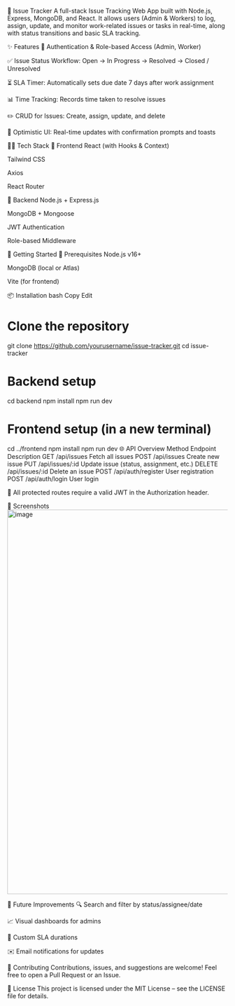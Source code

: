 🐛 Issue Tracker
A full-stack Issue Tracking Web App built with Node.js, Express, MongoDB, and React. It allows users (Admin & Workers) to log, assign, update, and monitor work-related issues or tasks in real-time, along with status transitions and basic SLA tracking.

✨ Features
🔐 Authentication & Role-based Access (Admin, Worker)

✅ Issue Status Workflow: Open → In Progress → Resolved → Closed / Unresolved

⏳ SLA Timer: Automatically sets due date 7 days after work assignment

📊 Time Tracking: Records time taken to resolve issues

✏️ CRUD for Issues: Create, assign, update, and delete

🔔 Optimistic UI: Real-time updates with confirmation prompts and toasts

🧑‍💻 Tech Stack
🔹 Frontend
React (with Hooks & Context)

Tailwind CSS

Axios

React Router

🔹 Backend
Node.js + Express.js

MongoDB + Mongoose

JWT Authentication

Role-based Middleware

🚀 Getting Started
🔧 Prerequisites
Node.js v16+

MongoDB (local or Atlas)

Vite (for frontend)

📦 Installation
bash
Copy
Edit
# Clone the repository
git clone https://github.com/yourusername/issue-tracker.git
cd issue-tracker

# Backend setup
cd backend
npm install
npm run dev

# Frontend setup (in a new terminal)
cd ../frontend
npm install
npm run dev
🌐 API Overview
Method	Endpoint	Description
GET	/api/issues	Fetch all issues
POST	/api/issues	Create new issue
PUT	/api/issues/:id	Update issue (status, assignment, etc.)
DELETE	/api/issues/:id	Delete an issue
POST	/api/auth/register	User registration
POST	/api/auth/login	User login

🔐 All protected routes require a valid JWT in the Authorization header.

📸 Screenshots
<img width="1896" height="878" alt="image" src="https://github.com/user-attachments/assets/911d4177-5be1-425f-8f01-a072e27f8d6f" />


🧠 Future Improvements
🔍 Search and filter by status/assignee/date

📈 Visual dashboards for admins

📅 Custom SLA durations

✉️ Email notifications for updates

🤝 Contributing
Contributions, issues, and suggestions are welcome!
Feel free to open a Pull Request or an Issue.

📄 License
This project is licensed under the MIT License – see the LICENSE file for details.

